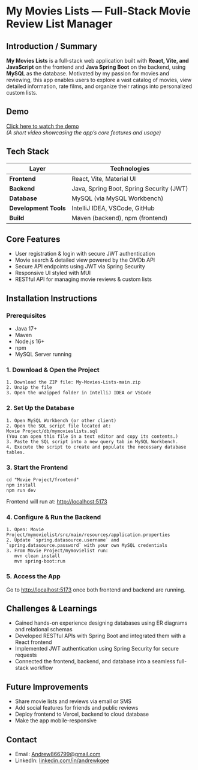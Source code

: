 # My Movies Lists — Full-Stack Movie Review List Manager

## Introduction / Summary

**My Movies Lists** is a full-stack web application built with **React, Vite, and JavaScript** on the frontend and **Java Spring Boot** on the backend, using **MySQL** as the database. Motivated by my passion for movies and reviewing, this app enables users to explore a vast catalog of movies, view detailed information, rate films, and organize their ratings into personalized custom lists.

## Demo

[Click here to watch the demo](https://youtu.be/9AYR0rqFDvc)  
*(A short video showcasing the app’s core features and usage)*

## Tech Stack

| Layer      | Technologies |
|------------|--------------|
| **Frontend**  | React, Vite, Material UI |
| **Backend**   | Java, Spring Boot, Spring Security (JWT) |
| **Database**  | MySQL (via MySQL Workbench) |
| **Development Tools**     | IntelliJ IDEA, VSCode, GitHub |
| **Build**     | Maven (backend), npm (frontend) |

## Core Features

- User registration & login with secure JWT authentication  
- Movie search & detailed view powered by the OMDb API  
- Secure API endpoints using JWT via Spring Security
- Responsive UI styled with MUI  
- RESTful API for managing movie reviews & custom lists  

## Installation Instructions

### Prerequisites

- Java 17+  
- Maven  
- Node.js 16+  
- npm  
- MySQL Server running

### 1. Download & Open the Project

```
1. Download the ZIP file: My-Movies-Lists-main.zip
2. Unzip the file
3. Open the unzipped folder in IntelliJ IDEA or VSCode
```

### 2. Set Up the Database

```
1. Open MySQL Workbench (or other client)
2. Open the SQL script file located at:
Movie Project/db/mymovieslists.sql
(You can open this file in a text editor and copy its contents.)
3. Paste the SQL script into a new query tab in MySQL Workbench.
4. Execute the script to create and populate the necessary database tables.
```

### 3. Start the Frontend

```
cd "Movie Project/frontend"
npm install
npm run dev
```
Frontend will run at: [http://localhost:5173](http://localhost:5173)

### 4. Configure & Run the Backend

```
1. Open: Movie Project/mymovielist/src/main/resources/application.properties
2. Update `spring.datasource.username` and `spring.datasource.password` with your own MySQL credentials
3. From Movie Project/mymovielist run:
   mvn clean install
   mvn spring-boot:run
```

### 5. Access the App

Go to [http://localhost:5173](http://localhost:5173) once both frontend and backend are running.

## Challenges & Learnings

- Gained hands-on experience designing databases using ER diagrams and relational schemas 
- Developed RESTful APIs with Spring Boot and integrated them with a React frontend
- Implemented JWT authentication using Spring Security for secure requests
- Connected the frontend, backend, and database into a seamless full-stack workflow

## Future Improvements

- Share movie lists and reviews via email or SMS  
- Add social features for friends and public reviews  
- Deploy frontend to Vercel, backend to cloud database  
- Make the app mobile-responsive

## Contact

- Email: [Andrew866799@gmail.com](mailto:Andrew866799@gmail.com)  
- LinkedIn: [linkedin.com/in/andrewkgee](https://www.linkedin.com/in/andrewkgee)

